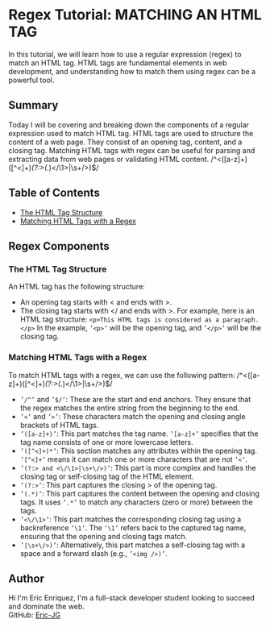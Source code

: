 # Regex Tutorial: MATCHING AN HTML TAG 

In this tutorial, we will learn how to use a regular expression (regex) to match an HTML tag. HTML tags are fundamental elements in web development, and understanding how to match them using regex can be a powerful tool.

## Summary
Today I will be covering and breaking down the components of a regular expression used to match HTML tag. HTML tags are used to structure the content of a web page. They consist of an opening tag, content, and a closing tag. Matching HTML tags with regex can be useful for parsing and extracting data from web pages or validating HTML content.
/^<([a-z]+)([^<]+)*(?:>(.*)<\/\1>|\s+\/>)$/

## Table of Contents

- [The HTML Tag Structure](#the-html-tag-structure)
- [Matching HTML Tags with a Regex](#matching-html-tags-with-a-regex)

## Regex Components


### The HTML Tag Structure

An HTML tag has the following structure:
- An opening tag starts with < and ends with >.
- The closing tag starts with </ and ends with >.
For example, here is an HTML tag structure:
`<p>This HTML tags is considered as a paragraph.</p>`
In the example, `’<p>’` will be the opening tag, and `’</p>’` will be the closing tag.

### Matching HTML Tags with a Regex
To match HTML tags with a regex, we can use the following pattern:
/^<([a-z]+)([^<]+)*(?:>(.*)<\/\1>|\s+\/>)$/
- `’/^’` and `’$/’`: These are the start and end anchors. They ensure that the regex matches the entire string from the beginning to the end.
- `’<’` and `’>’`: These characters match the opening and closing angle brackets of HTML tags.                                 
- `’([a-z]+)’`: This part matches the tag name. `’[a-z]+’` specifies that the tag name consists of one or more lowercase letters.
- `’([^<]+)*’`: This section matches any attributes within the opening tag. `’[^<]+’` means it can match one or more characters that are not `’<’`.
- `’(?:> and <\/\1>|\s+\/>)’`: This part is more complex and handles the closing tag or self-closing tag of the HTML element.
- `’(?:>’`: This part captures the closing > of the opening tag.
- `’(.*)’`: This part captures the content between the opening and closing tags. It uses `’.*’` to match any characters (zero or more) between the tags.
- `’<\/\1>’`: This part matches the corresponding closing tag using a backreference `’\1’`. The `’\1’` refers back to the captured tag name, ensuring that the opening and closing tags match.
- `’|\s+\/>)’`: Alternatively, this part matches a self-closing tag with a space and a forward slash (e.g., `’<img />)’`.


## Author

Hi I'm Eric Enriquez, I'm a full-stack developer student looking to succeed and dominate the web.  
GitHub: [Eric-JG](https://github.com/Eric-JG)
